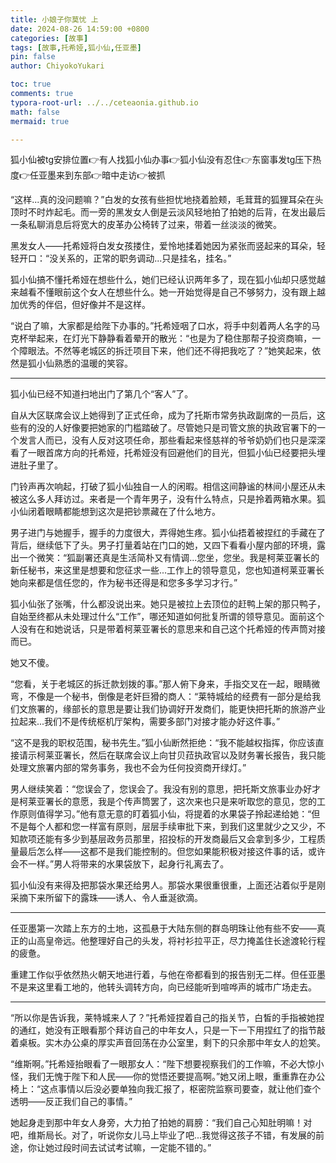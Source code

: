 ```yaml
---
title: 小娘子你莫忧 上
date: 2024-08-26 14:59:00 +0800
categories: [故事]
tags: [故事,托希娅,狐小仙,任亚墨]
pin: false
author: ChiyokoYukari

toc: true
comments: true
typora-root-url: ../../ceteaonia.github.io
math: false
mermaid: true

---
```

狐小仙被tg安排位置👉有人找狐小仙办事👉狐小仙没有忍住👉东窗事发tg压下热度👉任亚墨来到东部👉暗中走访👉被抓

“这样...真的没问题嘛？”白发的女孩有些担忧地挠着脸颊，毛茸茸的狐狸耳朵在头顶时不时炸起毛。而一旁的黑发女人倒是云淡风轻地拍了拍她的后背，在发出最后一条私聊消息后将宽大的皮革办公椅转了过来，带着一丝淡淡的微笑。

黑发女人——托希娅将白发女孩搂住，爱怜地揉着她因为紧张而竖起来的耳朵，轻轻开口：“没关系的，正常的职务调动...只是挂名，挂名。”

狐小仙搞不懂托希娅在想些什么，她们已经认识两年多了，现在狐小仙却只感觉越来越看不懂眼前这个女人在想些什么。她一开始觉得是自己不够努力，没有跟上越加优秀的伴侣，但好像并不是这样。

“说白了嘛，大家都是给陛下办事的。”托希娅咽了口水，将手中刻着两人名字的马克杯举起来，在灯光下静静看着晕开的散光：“也是为了稳住那帮子投资商嘛，一个障眼法。不然等老城区的拆迁项目下来，他们还不得把我吃了？”她笑起来，依然是狐小仙熟悉的温暖的笑容。

---

狐小仙已经不知道扫地出门了第几个“客人”了。

自从大区联席会议上她得到了正式任命，成为了托斯市常务执政副席的一员后，这些有的没的人好像要把她家的门槛踏破了。尽管她只是司管文旅的执政官署下的一个发言人而已，没有人反对这项任命，那些看起来怪慈祥的爷爷奶奶们也只是深深看了一眼首席方向的托希娅，托希娅没有回避他们的目光，但狐小仙已经要把头埋进肚子里了。

门铃声再次响起，打破了狐小仙独自一人的闲暇。相信这间静谧的林间小屋还从未被这么多人拜访过。来者是一个青年男子，没有什么特点，只是拎着两箱水果。狐小仙闭着眼睛都能想到这次是把钞票藏在了什么地方。

男子进门与她握手，握手的力度很大，弄得她生疼。狐小仙捂着被捏红的手藏在了背后，继续低下了头。男子打量着站在门口的她，又四下看看小屋内部的环境，露出一个微笑：“狐副署还真是生活简朴又有情调...您坐，您坐。我是柯莱亚署长的新任秘书，来这里是想要和您征求一些...工作上的领导意见，您也知道柯莱亚署长她向来都是信任您的，作为秘书还得是和您多多学习才行。”

狐小仙张了张嘴，什么都没说出来。她只是被拉上去顶位的赶鸭上架的那只鸭子，自始至终都从未处理过什么“工作”，哪还知道如何批复所谓的领导意见。面前这个人没有在和她说话，只是带着柯莱亚署长的意思来和自己这个托希娅的传声筒对接而已。

她又不傻。

“您看，关于老城区的拆迁款划拨的事。”那人俯下身来，手指交叉在一起，眼睛微弯，不像是一个秘书，倒像是老奸巨猾的商人：“莱特城给的经费有一部分是给我们文旅署的，缘部长的意思是要让我们协调好开发商们，能更快把托斯的旅游产业拉起来...我们不是传统枢机厅架构，需要多部门对接才能办好这件事。”

“这不是我的职权范围，秘书先生。”狐小仙断然拒绝：“我不能越权指挥，你应该直接请示柯莱亚署长，然后在联席会议上向甘贝菈执政官以及财务署长报告，我只能处理文旅署内部的常务事务，我也不会为任何投资商开绿灯。”

男人继续笑着：“您误会了，您误会了。我没有别的意思，把托斯文旅事业办好才是柯莱亚署长的意愿，我是个传声筒罢了，这次来也只是来听取您的意见，您的工作原则值得学习。”他有意无意的盯着狐小仙，将提着的水果袋子拎起递给她：“但不是每个人都和您一样富有原则，层层手续审批下来，到我们这里就少之又少，不知款项还能有多少到基层政务员那里，招投标的开发商最后又会拿到多少，工程质量最后怎么样——这都不是我们能控制的。但您如果能积极对接这件事的话，或许会不一样。”男人将带来的水果袋放下，起身行礼离去了。

狐小仙没有来得及把那袋水果还给男人。那袋水果很重很重，上面还沾着似乎是刚采摘下来所留下的露珠——诱人、令人垂涎欲滴。

---

任亚墨第一次踏上东方的土地，这孤悬于大陆东侧的群岛明珠让他有些不安——真正的山高皇帝远。他整理好自己的头发，将衬衫拉平正，尽力掩盖住长途渡轮行程的疲惫。

重建工作似乎依然热火朝天地进行着，与他在帝都看到的报告别无二样。但任亚墨不是来这里看工地的，他转头调转方向，向已经能听到喧哗声的城市广场走去。

---

“所以你是告诉我，莱特城来人了？”托希娅捏着自己的指关节，白皙的手指被她捏的通红，她没有正眼看那个拜访自己的中年女人，只是一下一下用捏红了的指节敲着桌板。实木办公桌的厚实声音回荡在办公室里，剩下的只余那中年女人的尬笑。

“维斯啊。”托希娅抬眼看了一眼那女人：“陛下想要视察我们的工作嘛，不必大惊小怪，我们无愧于陛下和人民——你的觉悟还要提高啊。”她又闭上眼，重重靠在办公椅上：“这点事情以后没必要单独向我汇报了，枢密院监察司要查，就让他们查个透明——反正我们自己的事情。”

她起身走到那中年女人身旁，大力拍了拍她的肩膀：“我们自己心知肚明嘛！对吧，维斯局长。对了，听说你女儿马上毕业了吧...我觉得这孩子不错，有发展的前途，你让她过段时间去试试考试嘛，一定能不错的。”







